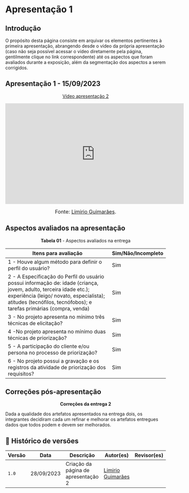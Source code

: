 # Apresentação 1

## Introdução

O propósito desta página consiste em arquivar os elementos pertinentes à primeira apresentação, abrangendo desde o vídeo da própria apresentação (caso não seja possível acessar o vídeo diretamente pela página, gentilmente clique no link correspondente) até os aspectos que foram avaliados durante a exposição, além da segmentação dos aspectos a serem corrigidos.

## Apresentação 1 - 15/09/2023

<p style="text-align: center"><a href="https://youtu.be/fwnilCMhktQ?si=-gzGJJkNhZOEhSKR" target="blanket">Vídeo apresentação 2</a></p>

<p style="text-align: center"><iframe width="560" height="315" src="https://youtu.be/fwnilCMhktQ?si=-gzGJJkNhZOEhSKR" title="Apresentação 04/10/2023" frameborder="0" allow="accelerometer; autoplay; clipboard-write; encrypted-media; gyroscope; picture-in-picture; web-share" allowfullscreen></iframe></p>

<font size="3"><p style="text-align: center">Fonte: [Limirio Guimarães](https://github.com/LimirioGuimaraes).</p></font>

## Aspectos avaliados na apresentação
<p align="center"><b>Tabela 01</b> - Aspectos avaliados na entrega </p>

 Itens para avaliação                                                                           | Sim/Não/Incompleto     |
----------------------------------------------------------------------------------------------- | ---------------------- |
1 - Houve algum método para definir o perfil do usuário?                                        | Sim                    |
2 - A Especificação do Perfil do usuário possui informação de:   idade (criança, jovem, adulto, terceira idade etc.);   experiência (leigo/ novato, especialista);   atitudes (tecnófilos, tecnófobos); e   tarefas primárias (compra, venda)                                                                                          | Sim            |
3 - No projeto apresenta no mínimo três técnicas de elicitação?                                 | Sim                    |
4 -No projeto apresenta no mínimo duas técnicas de priorização?                                 | Sim                    |
5 - A participação do cliente e/ou persona no processo de priorização?                          | Sim
6 - No projeto possui a  gravação e os registros da atividade de priorização dos requisitos?    | Sim                    |


## Correções pós-apresentação
<p align="center"><b>Correções da entrega 2</b></p>
Dada a qualidade dos artefatos apresentados na entrega dois, os integrantes decidiram cada um refinar e melhorar os artefatos entregues dados que todos podem e devem ser melhorados. 

<!--Correção                        |           Responsável         |      revisor         |
--------------------------------| ----------------------------- | -------------------- |
Detalhar ferramentas            | Limírio Guimarães             | Mayara Alves         |
Correções na pagina aplicativo  | Milena Baruc                  | Vinicius Mendes      |
Arrumar a ata                   | Vinícius Mendes               | Milena Baruc         |
Detalhar cronograma             | Luis Eduardo, Vinícius Mendes | Altino Arthur        |
Fazer página da apresentação    | Mayara Alves                  | Milena Baruc         |-->

## 📑 Histórico de versões 

|   Versão  |    Data   | Descrição | Autor(es) | Revisor(es)|
| --------- | --------- | --------- | --------- | ---------- |
|   `1.0`   | 28/09/2023| Criação da página de apresentação 2 | [Limirio Guimarães](https://github.com/LimirioGuimaraes) | |

